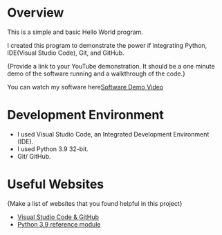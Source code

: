 # Overview

This is a simple and basic Hello World program. 

I created this program to demonstrate the power if integrating Python, IDE(Visual Studio Code), Git, and GitHub.


{Provide a link to your YouTube demonstration.  It should be a one minute demo of the software running and a walkthrough of the code.}

You can watch my software here[Software Demo Video](https://youtu.be/L84GH84wWRY)

# Development Environment
* I used Visual Studio Code, an Integrated Development Environment (IDE).
* I used Python 3.9 32-bit.
* Git/ GitHub.

# Useful Websites

{Make a list of websites that you found helpful in this project}
* [Visual Studio Code & GitHub](https://code.visualstudio.com/docs/editor/versioncontrol)
* [Python 3.9 reference module](https://docs.python.org/3.9/library/)
